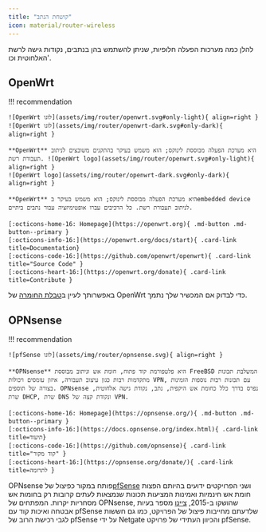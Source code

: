 ```yaml
---
title: "קושחת הנתב"
icon: material/router-wireless
---
```


להלן כמה מערכות הפעלה חלופיות, שניתן להשתמש בהן בנתבים, נקודות גישה לרשת האלחוטית וכו'.

## OpenWrt

!!! recommendation

    ![OpenWrt לוגו](assets/img/router/openwrt.svg#only-light){ align=right }
    ![OpenWrt לוגו](assets/img/router/openwrt-dark.svg#only-dark){ align=right }
    
    **OpenWrt** היא מערכת הפעלה מבוססת לינוקס; הוא משמש בעיקר בהתקנים משובצים לניתוב תעבורת רשת. ![OpenWrt logo](assets/img/router/openwrt.svg#only-light){ align=right }
    ![OpenWrt logo](assets/img/router/openwrt-dark.svg#only-dark){ align=right }
    
    **OpenWrt** היא מערכת הפעלה מבוססת לינוקס; הוא משמש בעיקר בembedded device לניתוב תעבורת רשת. כל הרכיבים עברו אופטימיזציה עבור נתבים ביתיים.
    
    [:octicons-home-16: Homepage](https://openwrt.org){ .md-button .md-button--primary }
    [:octicons-info-16:](https://openwrt.org/docs/start){ .card-link title=Documentation}
    [:octicons-code-16:](https://github.com/openwrt/openwrt){ .card-link title="Source Code" }
    [:octicons-heart-16:](https://openwrt.org/donate){ .card-link title=Contribute }

באפשרותך לעיין ב[טבלת החומרה](https://openwrt.org/toh/start) של OpenWrt כדי לבדוק אם המכשיר שלך נתמך.

## OPNsense

!!! recommendation

    ![pfSense לוגו](assets/img/router/opnsense.svg){ align=right }
    
    **OPNsense** היא פלטפורמת קוד פתוח, חומת אש וניתוב מבוססת FreeBSD המשלבת תכונות מתקדמות רבות כגון עיצוב תעבורה, איזון עומסים ויכולות VPN, עם תכונות רבות נוספות הזמינות בצורה של תוספים. OPNsense נפרס בדרך כלל כחומת אש היקפית, נתב, נקודת גישה אלחוטית, שרת DHCP, שרת DNS ונקודת קצה של VPN.
    
    [:octicons-home-16: Homepage](https://opnsense.org/){ .md-button .md-button--primary }
    [:octicons-info-16:](https://docs.opnsense.org/index.html){ .card-link title=תיעוד}
    [:octicons-code-16:](https://github.com/opnsense){ .card-link title="קוד מקור" }
    [:octicons-heart-16:](https://opnsense.org/donate/){ .card-link title=לתרומה }

OPNsense פותח במקור כפיצול של[pfSense](https://en.wikipedia.org/wiki/PfSense) ושני הפרויקטים ידועים בהיותם הפצות חומת אש חינמיות ואמינות המציעות תכונות שנמצאות לעתים קרובות רק בחומות אש מסחריות יקרות. המפתחים של OPNsense, שהושקו ב-2015, [ציינו](https://docs.opnsense.org/history/thefork.html) מספר בעיות אבטחה ואיכות קוד עם pfSense שלדעתם מחייבות פיצול של הפרויקט, כמו גם חששות לגבי רכישת הרוב של pfSense על ידי Netgate והכיוון העתידי של פרויקט pfSense.
